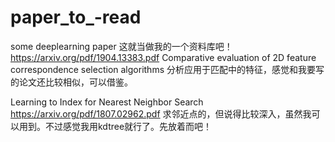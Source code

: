 # paper_to_-read
some deeplearning paper
这就当做我的一个资料库吧！
https://arxiv.org/pdf/1904.13383.pdf
Comparative evaluation of 2D feature correspondence selection algorithms
分析应用于匹配中的特征，感觉和我要写的论文还比较相似，可以借鉴。

Learning to Index for Nearest Neighbor Search https://arxiv.org/pdf/1807.02962.pdf
求邻近点的，但说得比较深入，虽然我可以用到。不过感觉我用kdtree就行了。先放着而吧！
